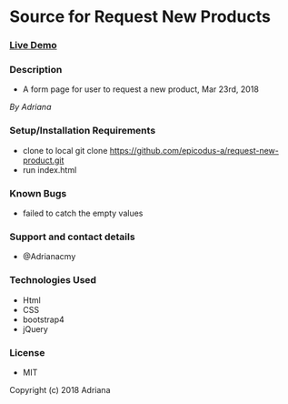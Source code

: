 # Source for Request New Products

### [Live Demo](https://epicodus-a.github.io/request-new-product/)

### Description
- A form page for user to request a new product, Mar 23rd, 2018
 
_By Adriana_


### Setup/Installation Requirements

- clone to local git clone https://github.com/epicodus-a/request-new-product.git
- run index.html 

### Known Bugs
- failed to catch the empty values

### Support and contact details

- @Adrianacmy

### Technologies Used
- Html
- CSS
- bootstrap4
- jQuery

### License
- MIT

Copyright (c) 2018 Adriana